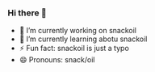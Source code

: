 ### Hi there 👋
- 🔭 I’m currently working on snackoil
- 🌱 I’m currently learning abotu snackoil
- ⚡ Fun fact: snackoil is just a typo
- 😄 Pronouns: snack/oil

<!--
**snackoil/snackoil** is a ✨ _special_ ✨ repository because its `README.md` (this file) appears on your GitHub profile.

Here are some ideas to get you started:

- 🔭 I’m currently working on ...
- 🌱 I’m currently learning ...
- 👯 I’m looking to collaborate on ...
- 🤔 I’m looking for help with ...
- 💬 Ask me about ...
- 📫 How to reach me: ...
- 😄 Pronouns: ...
- ⚡ Fun fact: ...
-->
